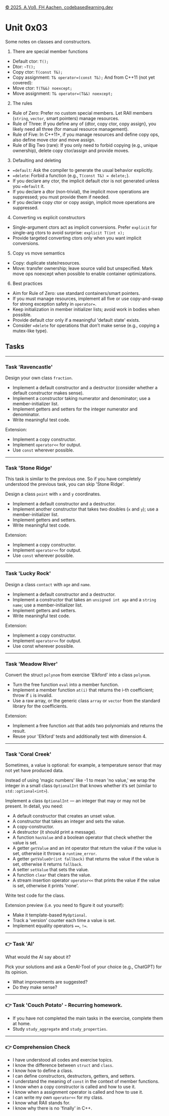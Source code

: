 [© 2025, A.Voß, FH Aachen, codebasedlearning.dev](mailto:info@codebasedlearning.dev)

# Unit 0x03

Some notes on classes and constructors.

1) There are special member functions
- Default ctor: `T();`
- Dtor: `~T();`
- Copy ctor: `T(const T&);`
- Copy assignment: `T& operator=(const T&);`
And from C++11 (not yet covered):
- Move ctor: `T(T&&) noexcept;`
- Move assignment: `T& operator=(T&&) noexcept;`

2) The rules
- Rule of Zero: Prefer no custom special members. Let RAII members (`string`, `vector`, smart pointers) manage resources.
- Rule of Three: If you define any of {dtor, copy ctor, copy assign}, you likely need all three (for manual resource management).
- Rule of Five: In C++11+, if you manage resources and define copy ops, also define move ctor and move assign.
- Rule of Big Two (rare): If you only need to forbid copying (e.g., unique ownership), delete copy ctor/assign and provide moves.

3) Defaulting and deleting
- `=default`: Ask the compiler to generate the usual behavior explicitly.
- `=delete`: Forbid a function (e.g., `T(const T&) = delete;`).
- If you declare any ctor, the implicit default ctor is not generated unless you `=default` it.
- If you declare a dtor (non-trivial), the implicit move operations are suppressed; you must provide them if needed.
- If you declare copy ctor or copy assign, implicit move operations are suppressed.

4) Converting vs explicit constructors
- Single-argument ctors act as implicit conversions. Prefer `explicit` for single-arg ctors to avoid surprise: `explicit T(int x);`
- Provide targeted converting ctors only when you want implicit conversions.

5) Copy vs move semantics
- Copy: duplicate state/resources.
- Move: transfer ownership; leave source valid but unspecified. Mark move ops noexcept when possible to enable container optimizations.

6) Best practices
- Aim for Rule of Zero: use standard containers/smart pointers.
- If you must manage resources, implement all five or use copy-and-swap for strong exception safety in `operator=`.
- Keep initialization in member initializer lists; avoid work in bodies when possible.
- Provide default ctor only if a meaningful 'default state' exists.
- Consider `=delete` for operations that don’t make sense (e.g., copying a mutex-like type).


## Tasks

<hr>

### Task 'Ravencastle'

Design your own class `fraction`.
- Implement a default constructor and a destructor (consider whether a default constructor makes sense).
- Implement a constructor taking numerator and denominator; use a member-initializer list.
- Implement getters and setters for the integer numerator and denominator.
- Write meaningful test code.

Extension:

- Implement a copy constructor.
- Implement `operator<<` for output.
- Use `const` wherever possible.

<hr>

### Task 'Stone Ridge'

This task is similar to the previous one. So if you have completely understood the previous task, 
you can skip 'Stone Ridge'.

Design a class `point` with `x` and `y` coordinates.
- Implement a default constructor and a destructor.
- Implement another constructor that takes two doubles (`x` and `y`); use a member-initializer list.
- Implement getters and setters.
- Write meaningful test code.

Extension:

- Implement a copy constructor.
- Implement `operator<<` for output.
- Use `const` wherever possible.

<hr>

### Task 'Lucky Rock'

Design a class `contact` with `age` and `name`.
- Implement a default constructor and a destructor.
- Implement a constructor that takes an `unsigned int age` and a `string name`; use a member-initializer list.
- Implement getters and setters.
- Write meaningful test code.

Extension:

- Implement a copy constructor.
- Implement `operator<<` for output.
- Use const wherever possible.

<hr>

### Task 'Meadow River'

Convert the struct `polynom` from exercise 'Elkford' into a class `polynom`.
- Turn the free function `eval` into a member function.
- Implement a member function `at(i)` that returns the i-th coefficient; 
  throw if `i` is invalid.
- Use a raw array, or the generic class `array` or `vector` from the standard library
  for the coefficients.

Extension:

- Implement a free function `add` that adds two polynomials and returns the result.
- Reuse your 'Elkford' tests and additionally test with dimension 4.

<hr>

### Task 'Coral Creek'

Sometimes, a value is optional: for example, a temperature sensor that may not yet 
have produced data.

Instead of using 'magic numbers' like -1 to mean 'no value,' we wrap the integer in 
a small class `OptionalInt` that knows whether it’s set (similar to `std::optional<int>`). 

Implement a class `OptionalInt` — an integer that may or may not be present. In detail, you need:
- A default constructor that creates an unset value.
- A constructor that takes an integer and sets the value.
- A copy-constructor.
- A destructor (it should print a message).
- A function `hasValue` and a boolean operator that check whether the value is set.
- A getter `getValue` and an int operator that return the value if the value is set, 
  otherwise it throws a `runtime_error`.
- A getter `getValueOr(int fallback)` that returns the value if the value is set, otherwise 
  it returns `fallback`.
- A setter `setValue` that sets the value.
- A function `clear` that clears the value.
- A stream insertion operator `operator<<` that prints the value if the value is set, 
  otherwise it prints 'none'.

Write test code for the class.

Extension preview (i.e. you need to figure it out yourself):

- Make it template-based `MyOptional`.
- Track a 'version' counter each time a value is set.
- Implement equality operators `==`, `!=`.

<hr>

### 👉 Task 'AI'

What would the AI say about it?

Pick your solutions and ask a GenAI-Tool of your choice (e.g., ChatGPT) for its opinion.
- What improvements are suggested?
- Do they make sense?

<hr>

### 👉 Task 'Couch Potato' - Recurring homework.

- If you have not completed the main tasks in the exercise, complete them at home.
- Study `study_aggregate` and `study_properties`.

<hr>

### 👉 Comprehension Check

- I have understood all codes and exercise topics.
- I know the difference between `struct` and `class`. 
- I know how to define a class. 
- I can define constructors, destructors, getters, and setters. 
- I understand the meaning of `const` in the context of member functions. 
- I know when a copy constructor is called and how to use it. 
- I know when a assignment operator is called and how to use it.
- I can write my own `operator<<` for my class.
- I know what RAII stands for.
- I know why there is no 'finally' in C++.
